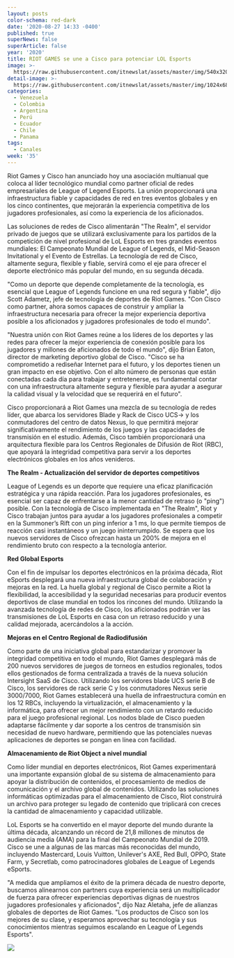 ```yaml
---
layout: posts
color-schema: red-dark
date: '2020-08-27 14:33 -0400'
published: true
superNews: false
superArticle: false
year: '2020'
title: RIOT GAMES se une a Cisco para potenciar LOL Esports
image: >-
  https://raw.githubusercontent.com/itnewslat/assets/master/img/540x320/Riot-Games-p.jpg
detail-image: >-
  https://raw.githubusercontent.com/itnewslat/assets/master/img/1024x680/Riot-Games-g.jpg
categories:
  - Venezuela
  - Colombia
  - Argentina
  - Perú
  - Ecuador
  - Chile
  - Panama
tags:
  - Canales
week: '35'
---
```

Riot Games y Cisco han anunciado hoy una asociación multianual que coloca al líder tecnológico mundial como partner oficial de redes empresariales de League of Legend Esports. La unión proporcionará una infraestructura fiable y capacidades de red en tres eventos globales y en los cinco continentes, que mejorarán la experiencia competitiva de los jugadores profesionales, así como la experiencia de los aficionados. 

Las soluciones de redes de Cisco alimentarán "The Realm", el servidor privado de juegos que se utilizará exclusivamente para los partidos de la competición de nivel profesional de LoL Esports en tres grandes eventos mundiales: El Campeonato Mundial de League of Legends, el Mid-Season Invitational y el Evento de Estrellas. La tecnología de red de Cisco, altamente segura, flexible y fiable, servirá como el eje para ofrecer el deporte electrónico más popular del mundo, en su segunda década.

"Como un deporte que depende completamente de la tecnología, es esencial que League of Legends funcione en una red segura y fiable", dijo Scott Adametz, jefe de tecnología de deportes de Riot Games. "Con Cisco como partner, ahora somos capaces de construir y ampliar la infraestructura necesaria para ofrecer la mejor experiencia deportiva posible a los aficionados y jugadores profesionales de todo el mundo".

"Nuestra unión con Riot Games reúne a los líderes de los deportes y las redes para ofrecer la mejor experiencia de conexión posible para los jugadores y millones de aficionados de todo el mundo", dijo Brian Eaton, director de marketing deportivo global de Cisco. "Cisco se ha comprometido a rediseñar Internet para el futuro, y los deportes tienen un gran impacto en ese objetivo. Con el alto número de personas que están conectadas cada día para trabajar y entretenerse, es fundamental contar con una infraestructura altamente segura y flexible para ayudar a asegurar la calidad visual y la velocidad que se requerirá en el futuro". 

Cisco proporcionará a Riot Games una mezcla de su tecnología de redes líder, que abarca los servidores Blade y Rack de Cisco UCS→ y los conmutadores del centro de datos Nexus, lo que permitirá mejorar significativamente el rendimiento de los juegos y las capacidades de transmisión en el estudio. Además, Cisco también proporcionará una arquitectura flexible para los Centros Regionales de Difusión de Riot (RBC), que apoyará la integridad competitiva para servir a los deportes electrónicos globales en los años venideros. 
 
**The Realm - Actualización del servidor de deportes competitivos**

League of Legends es un deporte que requiere una eficaz planificación estratégica y una rápida reacción. Para los jugadores profesionales, es esencial ser capaz de enfrentarse a la menor cantidad de retraso (o "ping") posible. Con la tecnología de Cisco implementada en "The Realm", Riot y Cisco trabajan juntos para ayudar a los jugadores profesionales a competir en la Summoner’s Rift con un ping inferior a 1 ms, lo que permite tiempos de reacción casi instantáneos y un juego ininterrumpido. Se espera que los nuevos servidores de Cisco ofrezcan hasta un 200% de mejora en el rendimiento bruto con respecto a la tecnología anterior.

**Red Global Esports**

Con el fin de impulsar los deportes electrónicos en la próxima década, Riot eSports desplegará una nueva infraestructura global de colaboración y mejoras en la red. La huella global y regional de Cisco permite a Riot la flexibilidad, la accesibilidad y la seguridad necesarias para producir eventos deportivos de clase mundial en todos los rincones del mundo. Utilizando la avanzada tecnología de redes de Cisco, los aficionados podrán ver las transmisiones de LoL Esports en casa con un retraso reducido y una calidad mejorada, acercándolos a la acción.

**Mejoras en el Centro Regional de Radiodifusión**

Como parte de una iniciativa global para estandarizar y promover la integridad competitiva en todo el mundo, Riot Games desplegará más de 200 nuevos servidores de juegos de torneos en estudios regionales, todos ellos gestionados de forma centralizada a través de la nueva solución Intersight SaaS de Cisco. Utilizando los servidores blade UCS serie B de Cisco, los servidores de rack serie C y los conmutadores Nexus serie 3000/7000, Riot Games establecerá una huella de infraestructura común en los 12 RBCs, incluyendo la virtualización, el almacenamiento y la informática, para ofrecer un mejor rendimiento con un retardo reducido para el juego profesional regional. Los nodos blade de Cisco pueden adaptarse fácilmente y dar soporte a los centros de transmisión sin necesidad de nuevo hardware, permitiendo que las potenciales nuevas aplicaciones de deportes se pongan en línea con facilidad.

**Almacenamiento de Riot Object a nivel mundial**

Como líder mundial en deportes electrónicos, Riot Games experimentará una importante expansión global de su sistema de almacenamiento para apoyar la distribución de contenidos, el procesamiento de medios de comunicación y el archivo global de contenidos. Utilizando las soluciones informáticas optimizadas para el almacenamiento de Cisco, Riot construirá un archivo para proteger su legado de contenido que triplicará con creces la cantidad de almacenamiento y capacidad utilizable. 

LoL Esports se ha convertido en el mayor deporte del mundo durante la última década, alcanzando un récord de 21,8 millones de minutos de audiencia media (AMA) para la final del Campeonato Mundial de 2019. Cisco se une a algunas de las marcas más reconocidas del mundo, incluyendo Mastercard, Louis Vuitton, Unilever's AXE, Red Bull, OPPO, State Farm, y Secretlab, como patrocinadores globales de League of Legends eSports. 

"A medida que ampliamos el éxito de la primera década de nuestro deporte, buscamos alinearnos con partners cuya experiencia será un multiplicador de fuerza para ofrecer experiencias deportivas dignas de nuestros jugadores profesionales y aficionados", dijo Naz Aletaha, jefe de alianzas globales de deportes de Riot Games. "Los productos de Cisco son los mejores de su clase, y esperamos aprovechar su tecnología y sus conocimientos mientras seguimos escalando en League of Legends Esports".

<img src="https://tracker.metricool.com/c3po.jpg?hash=56f88a41e39ab42c063cc51676587a04"/>